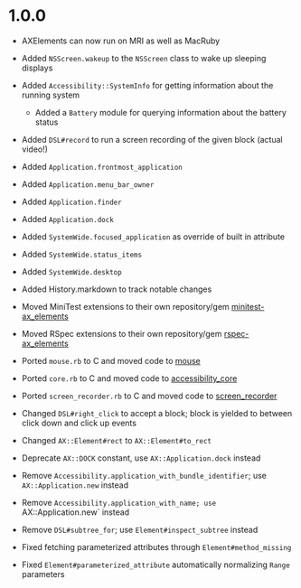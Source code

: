 # 1.0.0 

  * AXElements can now run on MRI as well as MacRuby

  * Added `NSScreen.wakeup` to the `NSScreen` class to wake up sleeping displays
  * Added `Accessibility::SystemInfo` for getting information about the running system
    - Added a `Battery` module for querying information about the battery status
  * Added `DSL#record` to run a screen recording of the given block (actual video!)
  * Added `Application.frontmost_application`
  * Added `Application.menu_bar_owner`
  * Added `Application.finder`
  * Added `Application.dock`
  * Added `SystemWide.focused_application` as override of built in attribute
  * Added `SystemWide.status_items`
  * Added `SystemWide.desktop`
  * Added History.markdown to track notable changes

  * Moved MiniTest extensions to their own repository/gem [minitest-ax\_elements](https://github.com/AXElements/minitest-ax_elements)
  * Moved RSpec extensions to their own repository/gem [rspec-ax\_elements](https://github.com/AXElements/rspec-ax_elements)

  * Ported `mouse.rb` to C and moved code to [mouse](https://github.com/AXElements/mouse)
  * Ported `core.rb` to C and moved code to [accessibility\_core](https://github.com/AXElements/accessibility_core)
  * Ported `screen_recorder.rb` to C and moved code to [screen\_recorder](https://github.com/AXElements/screen_recorder)

  * Changed `DSL#right_click` to accept a block; block is yielded to between click down and click up events
  * Changed `AX::Element#rect` to `AX::Element#to_rect`

  * Deprecate `AX::DOCK` constant, use `AX::Application.dock` instead
  * Remove `Accessibility.application_with_bundle_identifier`; use `AX::Application.new` instead
  * Remove `Accessibility.application_with_name; use `AX::Application.new` instead
  * Remove `DSL#subtree_for`; use `Element#inspect_subtree` instead

  * Fixed fetching parameterized attributes through `Element#method_missing`
  * Fixed `Element#parameterized_attribute` automatically normalizing `Range` parameters
